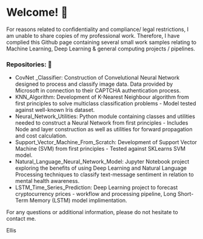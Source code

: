 # Welcome! 👋

For reasons related to confidentiality and compliance/ legal restrictions, I am unable to share copies of my professional work. Therefore, I have complied this Github page containing several small work samples relating to Machine Learning, Deep Learning & general computing projects / pipelines.

### Repositories: 📂
- CovNet _Classifier: Construction of Convelutional Neural Network designed to process and classify image data. Data provided by Microsoft in connection to their CAPTCHA authentication process.
- KNN_Algorithm: Development of K-Nearest Neighbour algorithm from first principles to solve multiclass classification problems - Model tested against well-known Iris dataset.
- Neural_Network_Utilities: Python module containing classes and utilities needed to construct a Neural Network from first principles - Includes Node and layer construction as well as utilities for forward propagation and cost calculation.
- Support_Vector_Machine_From_Scratch: Development of Support Vector Machine (SVM) from first principles - Tested against SKLearns SVM model.
- Natural_Language_Neural_Network_Model: Jupyter Notebook project exploring the benefits of using Deep Learning and Natural Language Processing techniques to classify text-message sentiment in relation to mental health awareness.
- LSTM_Time_Series_Prediction: Deep Learning project to forecast cryptocurrency prices - workflow and processing pipeline, Long Short-Term Memory (LSTM) model implimentation.
  
For any questions or additional information, please do not hesitate to contact me.

Ellis

